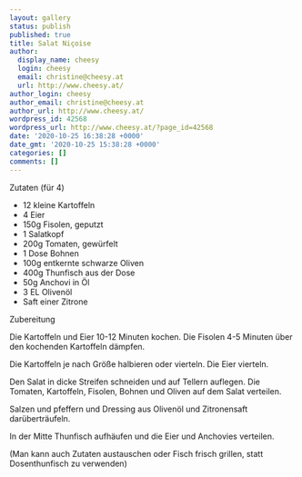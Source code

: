 ```yaml
---
layout: gallery
status: publish
published: true
title: Salat Niçoise
author:
  display_name: cheesy
  login: cheesy
  email: christine@cheesy.at
  url: http://www.cheesy.at/
author_login: cheesy
author_email: christine@cheesy.at
author_url: http://www.cheesy.at/
wordpress_id: 42568
wordpress_url: http://www.cheesy.at/?page_id=42568
date: '2020-10-25 16:38:28 +0000'
date_gmt: '2020-10-25 15:38:28 +0000'
categories: []
comments: []
---
```

<!-- wp:paragraph -->
Zutaten (für 4)
<!-- /wp:paragraph -->
<!-- wp:list -->
- 12 kleine Kartoffeln
- 4 Eier
- 150g Fisolen, geputzt
- 1 Salatkopf
- 200g Tomaten, gewürfelt
- 1 Dose Bohnen
- 100g entkernte schwarze Oliven
- 400g Thunfisch aus der Dose
- 50g Anchovi in Öl
- 3 EL Olivenöl
- Saft einer Zitrone
<!-- /wp:list -->
<!-- wp:paragraph -->
Zubereitung
<!-- /wp:paragraph -->
<!-- wp:paragraph -->
Die Kartoffeln und Eier 10-12 Minuten kochen. Die Fisolen 4-5 Minuten über den kochenden Kartoffeln dämpfen.
<!-- /wp:paragraph -->
<!-- wp:paragraph -->
Die Kartoffeln je nach Größe halbieren oder vierteln. Die Eier vierteln.
<!-- /wp:paragraph -->
<!-- wp:paragraph -->
Den Salat in dicke Streifen schneiden und auf Tellern auflegen. Die Tomaten, Kartoffeln, Fisolen, Bohnen und Oliven auf dem Salat verteilen.
<!-- /wp:paragraph -->
<!-- wp:paragraph -->
Salzen und pfeffern und Dressing aus Olivenöl und Zitronensaft darüberträufeln.
<!-- /wp:paragraph -->
<!-- wp:paragraph -->
In der Mitte Thunfisch aufhäufen und die Eier und Anchovies verteilen.
<!-- /wp:paragraph -->
<!-- wp:paragraph -->
(Man kann auch Zutaten austauschen oder Fisch frisch grillen, statt Dosenthunfisch zu verwenden)
<!-- /wp:paragraph -->
<!-- wp:image {"id":42569} -->
<figure class="wp-block-image"><img src="{% link /wp-content/uploads/Salat-Nicoise-1.jpg %}" alt="" class="wp-image-42569"></figure>
<!-- /wp:image -->
